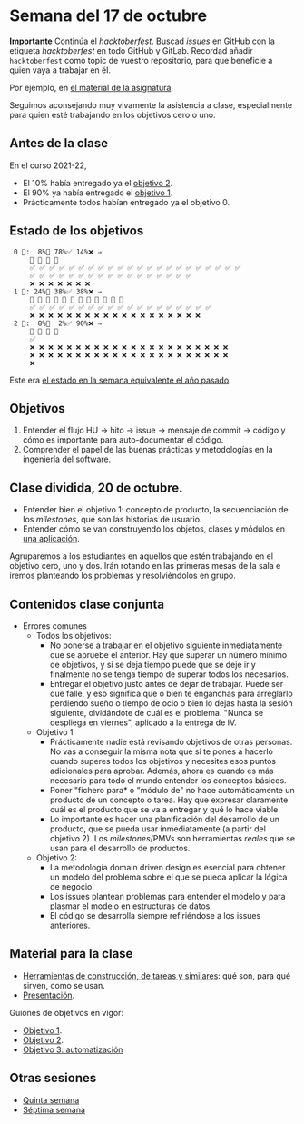 # Semana del 17 de octubre

**Importante** Continúa el *hacktoberfest*. Buscad *issues* en GitHub con la
etiqueta *hacktoberfest* en todo GitHub y GitLab. Recordad añadir
`hacktoberfest` como topic de vuestro repositorio, para que beneficie a quien
vaya a trabajar en él.

Por ejemplo, en [el material de la asignatura](https://github.com/JJ/IV).

Seguimos aconsejando muy vivamente la asistencia a clase, especialmente para
quien esté trabajando en los objetivos cero o uno.

## Antes de la clase

En el curso 2021-22,

* El 10% había entregado ya el [objetivo
  2](https://jj.github.io/IV/documentos/proyecto/2.Entidad).
* El 90% ya había entregado el [objetivo
  1](http://jj.github.io/IV/documentos/proyecto/1.Infraestructura).
* Prácticamente todos habían entregado ya el objetivo 0.

## Estado de los objetivos

```
 0 🧮:  8%🚧 78%✅ 14%❌ ⇒
     🚧 🚧 🚧 🚧
     ✅ ✅ ✅ ✅ ✅ ✅ ✅ ✅ ✅ ✅ ✅ ✅ ✅ ✅ ✅ ✅ ✅ ✅ ✅ ✅ ✅ ✅
     ✅ ✅ ✅ ✅ ✅ ✅ ✅ ✅ ✅ ✅ ✅ ✅ ✅ ✅ ✅ ✅ ✅
     ❌ ❌ ❌ ❌ ❌ ❌ ❌
 1 🧮: 24%🚧 38%✅ 38%❌ ⇒
     🚧 🚧 🚧 🚧 🚧 🚧 🚧 🚧 🚧 🚧 🚧 🚧
     ✅ ✅ ✅ ✅ ✅ ✅ ✅ ✅ ✅ ✅ ✅ ✅ ✅ ✅ ✅ ✅ ✅ ✅ ✅
     ❌ ❌ ❌ ❌ ❌ ❌ ❌ ❌ ❌ ❌ ❌ ❌ ❌ ❌ ❌ ❌ ❌ ❌ ❌
 2 🧮:  8%🚧  2%✅ 90%❌ ⇒
     🚧 🚧 🚧 🚧
     ✅
     ❌ ❌ ❌ ❌ ❌ ❌ ❌ ❌ ❌ ❌ ❌ ❌ ❌ ❌ ❌ ❌ ❌ ❌ ❌ ❌ ❌ ❌
     ❌ ❌ ❌ ❌ ❌ ❌ ❌ ❌ ❌ ❌ ❌ ❌ ❌ ❌ ❌ ❌ ❌ ❌ ❌ ❌ ❌ ❌
     ❌
```


Este era [el estado en la semana equivalente el año
pasado](https://github.com/JJ/IV-21-22/blob/master/sesiones/semana-06.md).

## Objetivos

1. Entender el flujo HU → hito → issue → mensaje de commit → código y cómo es
   importante para auto-documentar el código.
2. Comprender el papel de las buenas prácticas y metodologías en la ingeniería
   del software.

## Clase dividida, 20 de octubre.

* Entender bien el objetivo 1: concepto de producto, la secuenciación de los
  *milestones*, qué son las historias de usuario.
* Entender cómo se van construyendo los objetos, clases y módulos en
[una aplicación](http://jj.github.io/IV/preso/entidad.html).

Agruparemos a los estudiantes en aquellos que estén trabajando en el objetivo
  cero, uno y dos. Irán
  rotando en las primeras mesas de la sala e iremos planteando los problemas y
  resolviéndolos en grupo.

## Contenidos clase conjunta

* Errores comunes
  * Todos los objetivos:
	* No ponerse a trabajar en el objetivo siguiente
    inmediatamente que se apruebe el anterior. Hay que superar un número mínimo
    de objetivos, y si se deja tiempo puede que se deje ir y finalmente no se
    tenga tiempo de superar todos los necesarios.
	* Entregar el objetivo justo antes de dejar de trabajar. Puede ser
      que falle, y eso significa que o bien te enganchas para
      arreglarlo perdiendo sueño o tiempo de ocio o bien lo dejas
      hasta la sesión siguiente, olvidándote de cuál es el
      problema. "Nunca se despliega en viernes", aplicado a la entrega
      de IV.
  * Objetivo 1
    * Prácticamente nadie está revisando objetivos de otras personas. No vas a
      conseguir la misma nota que si te pones a hacerlo cuando superes todos los
      objetivos y necesites esos puntos adicionales para aprobar. Además, ahora
      es cuando es más necesario para todo el mundo entender los conceptos básicos.
    * Poner "fichero para* o "módulo de" no hace automáticamente un
      producto de un concepto o tarea. Hay que expresar claramente
      cuál es el producto que se va a entregar y qué lo hace
      viable.
    * Lo importante es hacer una planificación del desarrollo de un producto,
      que se pueda usar inmediatamente (a partir del objetivo 2). Los
      *milestones*/PMVs son herramientas *reales* que se usan para el desarrollo
      de productos.
  * Objetivo 2:
	* La metodología domain driven design es esencial para obtener un
	modelo del problema sobre el que se pueda aplicar la lógica de
	negocio.
	* Los issues plantean problemas para entender el modelo y para
      plasmar el modelo en estructuras de datos.
	* El código se desarrolla siempre refiriéndose a los issues
      anteriores.

## Material para la clase

* [Herramientas de construcción, de tareas y
  similares](http://jj.github.io/IV/documentos/temas/Desarrollo_basado_en_pruebas#vamos-a-hacer-una-aplicaci%C3%B3n-gestionar-porras-de-f%C3%BAtbol):
  qué son, para qué sirven, como se usan.
* [Presentación](https://jj.github.io/IV/preso/gestores-tareas.html).

Guiones de objetivos en vigor:

* [Objetivo 1](https://jj.github.io/IV/documentos/proyecto/1.Infraestructura).
* [Objetivo 2](https://jj.github.io/IV/documentos/proyecto/2.Entidad).
* [Objetivo 3: automatización](http://jj.github.io/IV/documentos/proyecto/3.Automatizar)

## Otras sesiones

* [Quinta semana](semana-05.md)
* [Séptima semana](semana-07.md)

